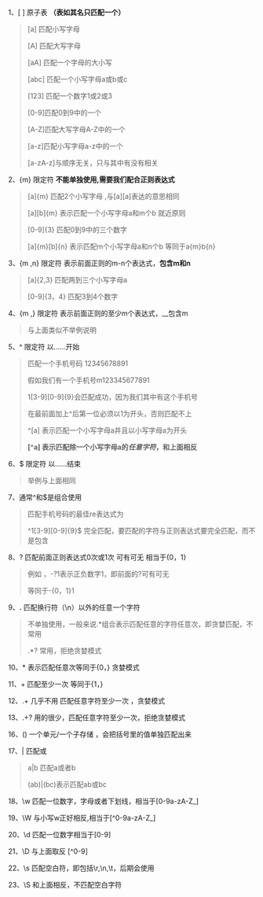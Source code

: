 1、[ ] 原子表  __（表如其名只匹配一个）__  

>[a] 匹配小写字母  
> 
>[A] 匹配大写字母  
> 
>[aA] 匹配一个字母的大小写  
> 
>[abc] 匹配一个小写字母a或b或c  
> 
>[123] 匹配一个数字1或2或3
> 
>[0-9]匹配0到9中的一个
> 
>[A-Z]匹配大写字母A-Z中的一个
> 
>[a-z]匹配小写字母a-z中的一个
> 
>[a-zA-z]与顺序无关，只与其中有没有相关

2、{m} 限定符  __不能单独使用,需要我们配合正则表达式__

>[a]{m} 匹配2个小写字母 ,与[a][a]表达的意思相同
> 
>[a][b]{m} 表示匹配一个小写字母a和m个b  就近原则
> 
> [0-9]{3} 匹配0到9中的三个数字
> 
> [a]{m}[b]{n} 表示匹配m个小写字母a和n个b
> 等同于a{m}b{n}
>
3、{m ,n} 限定符 表示前面正则的m-n个表达式，__包含m和n__
>[a]{2,3} 匹配两到三个小写字母a  
> 
> [0-9]{3，4} 匹配3到4个数字
>
4、{m ,} 限定符 表示前面正则的至少m个表达式，__包含m
>与上面类似不举例说明
> 
5、^ 限定符 以……开始
>匹配一个手机号码 12345678891
> 
>假如我们有一个手机号m123345677891
> 
> 1[3-9][0-9]{9}会匹配成功，因为我们其中有这个手机号
> 
> 在最前面加上^后第一位必须以1为开头，否则匹配不上
>
> ^[a] 表示匹配一个小写字母a并且以小写字母a为开头
> 
> **[^a] 表示匹配除一个小写字母a的*任意字符*，和上面相反**

6、$ 限定符 以……结束
>举例与上面相同

7、通常^和$是组合使用
>匹配手机号码的最佳re表达式为
> 
> ^1[3-9][0-9]{9}$ 完全匹配，要匹配的字符与正则表达式要完全匹配，而不是包含
> 
8、? 匹配前面正则表达式0次或1次 可有可无 相当于{0，1}
>例如 ，-?1表示正负数字1，即前面的?可有可无
> 
> 等同于-{0，1}1
> 

9、**.**  匹配换行符（\n）以外的任意一个字符
>不单独使用，一般来说.*组合表示匹配任意的字符任意次，即贪婪匹配，不常用
> 
> .*? 常用，拒绝贪婪模式

10、* 表示匹配任意次等同于{0，} 贪婪模式

11、+ 匹配至少一次 等同于{1，}

12、.+ 几乎不用 匹配任意字符至少一次 ，贪婪模式

13、.+? 用的很少，匹配任意字符至少一次，拒绝贪婪模式

16、() 一个单元/一个子存储 ，会把括号里的值单独匹配出来

17、| 匹配或
>a|b 匹配a或者b
> 
> (ab)|(bc)表示匹配ab或bc

18、\w  匹配一位数字，字母或者下划线，相当于[0-9a-zA-Z_]

19、\W 与小写w正好相反,相当于[^0-9a-zA-Z_]

20、\d 匹配一位数字相当于[0-9]

21、\D 与上面取反 [^0-9]

22、\s 匹配空白符，即包括\r,\n,\t，后期会使用

23、\S 和上面相反，不匹配空白字符



